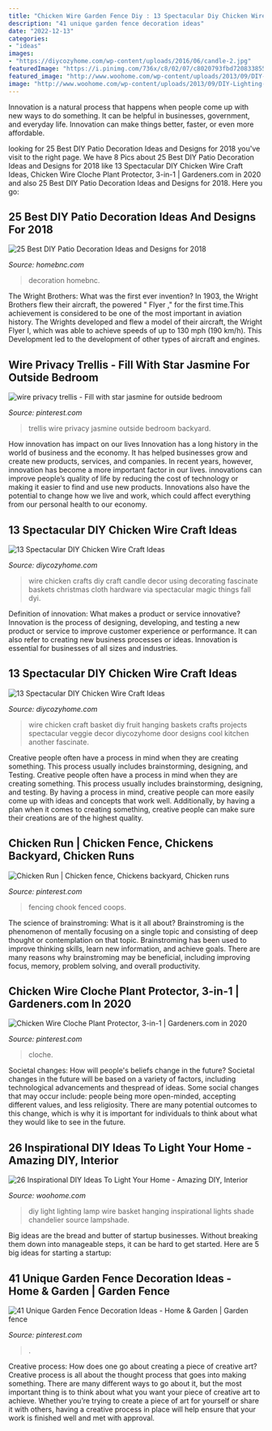 ```yaml
---
title: "Chicken Wire Garden Fence Diy : 13 Spectacular Diy Chicken Wire Craft Ideas"
description: "41 unique garden fence decoration ideas"
date: "2022-12-13"
categories:
- "ideas"
images:
- "https://diycozyhome.com/wp-content/uploads/2016/06/candle-2.jpg"
featuredImage: "https://i.pinimg.com/736x/c8/02/07/c8020793fbd720833855ddff63e3843c.jpg"
featured_image: "http://www.woohome.com/wp-content/uploads/2013/09/DIY-Lighting-Ideas-23-11.jpg"
image: "http://www.woohome.com/wp-content/uploads/2013/09/DIY-Lighting-Ideas-23-11.jpg"
---
```



Innovation is a natural process that happens when people come up with new ways to do something. It can be helpful in businesses, government, and everyday life. Innovation can make things better, faster, or even more affordable.

	

		
looking for 25 Best DIY Patio Decoration Ideas and Designs for 2018 you've visit to the right page. We have 8 Pics about 25 Best DIY Patio Decoration Ideas and Designs for 2018 like 13 Spectacular DIY Chicken Wire Craft Ideas, Chicken Wire Cloche Plant Protector, 3-in-1 | Gardeners.com in 2020 and also 25 Best DIY Patio Decoration Ideas and Designs for 2018. Here you go:
		
    
## 25 Best DIY Patio Decoration Ideas And Designs For 2018

<img loading=lazy src="https://homebnc.com/homeimg/2016/07/23-diy-patio-decoration-ideas-homebnc.jpg" onerror="this.onerror=null;this.src='https://tse3.mm.bing.net/th?id=OIP.rE820u6lAAEF6hbP1vkicgHaLH&amp;pid=15.1';" alt="25 Best DIY Patio Decoration Ideas and Designs for 2018">

_Source: homebnc.com_

>decoration homebnc. 

	

The Wright Brothers: What was the first ever invention?
In 1903, the Wright Brothers flew their aircraft, the powered " Flyer ," for the first time.This achievement is considered to be one of the most important in aviation history. The Wrights developed and flew a model of their aircraft, the Wright Flyer I, which was able to achieve speeds of up to 130 mph (190 km/h). This Development led to the development of other types of aircraft and engines.

    
## Wire Privacy Trellis - Fill With Star Jasmine For Outside Bedroom

<img loading=lazy src="https://i.pinimg.com/736x/c8/02/07/c8020793fbd720833855ddff63e3843c.jpg" onerror="this.onerror=null;this.src='https://tse3.mm.bing.net/th?id=OIP.o-tLMsxLultmru2HK6m96QHaJ3&amp;pid=15.1';" alt="wire privacy trellis - Fill with star jasmine for outside bedroom">

_Source: pinterest.com_

>trellis wire privacy jasmine outside bedroom backyard. 

	

How innovation has impact on our lives
Innovation has a long history in the world of business and the economy. It has helped businesses grow and create new products, services, and companies. In recent years, however, innovation has become a more important factor in our lives. innovations can improve people’s quality of life by reducing the cost of technology or making it easier to find and use new products. Innovations also have the potential to change how we live and work, which could affect everything from our personal health to our economy.

    
## 13 Spectacular DIY Chicken Wire Craft Ideas

<img loading=lazy src="https://diycozyhome.com/wp-content/uploads/2016/06/candle-2.jpg" onerror="this.onerror=null;this.src='https://tse1.mm.bing.net/th?id=OIP.YpCbVhwF91u25nlzOQ3ZfwHaLH&amp;pid=15.1';" alt="13 Spectacular DIY Chicken Wire Craft Ideas">

_Source: diycozyhome.com_

>wire chicken crafts diy craft candle decor using decorating fascinate baskets christmas cloth hardware via spectacular magic things fall dyi. 

	

Definition of innovation: What makes a product or service innovative?
Innovation is the process of designing, developing, and testing a new product or service to improve customer experience or performance. It can also refer to creating new business processes or ideas. Innovation is essential for businesses of all sizes and industries.

    
## 13 Spectacular DIY Chicken Wire Craft Ideas

<img loading=lazy src="https://diycozyhome.com/wp-content/uploads/2016/06/basket-2.jpg" onerror="this.onerror=null;this.src='https://tse4.mm.bing.net/th?id=OIP.cL_cCPTv4cLPaH2U1yBGAQHaJ4&amp;pid=15.1';" alt="13 Spectacular DIY Chicken Wire Craft Ideas">

_Source: diycozyhome.com_

>wire chicken craft basket diy fruit hanging baskets crafts projects spectacular veggie decor diycozyhome door designs cool kitchen another fascinate. 

	

Creative people often have a process in mind when they are creating something. This process usually includes brainstorming, designing, and Testing.
Creative people often have a process in mind when they are creating something. This process usually includes brainstorming, designing, and testing. By having a process in mind, creative people can more easily come up with ideas and concepts that work well. Additionally, by having a plan when it comes to creating something, creative people can make sure their creations are of the highest quality.

    
## Chicken Run | Chicken Fence, Chickens Backyard, Chicken Runs

<img loading=lazy src="https://i.pinimg.com/736x/ea/54/7d/ea547d8433bbfd2aa7fc66bef58cc91f--chicken-fence-chicken-runs.jpg" onerror="this.onerror=null;this.src='https://tse1.mm.bing.net/th?id=OIP.FNTI3svtzTk007j_rzNNbAEsDI&amp;pid=15.1';" alt="Chicken Run | Chicken fence, Chickens backyard, Chicken runs">

_Source: pinterest.com_

>fencing chook fenced coops. 

	

The science of brainstroming: What is it all about?
Brainstroming is the phenomenon of mentally focusing on a single topic and consisting of deep thought or contemplation on that topic. Brainstroming has been used to improve thinking skills, learn new information, and achieve goals. There are many reasons why brainstroming may be beneficial, including improving focus, memory, problem solving, and overall productivity.

    
## Chicken Wire Cloche Plant Protector, 3-in-1 | Gardeners.com In 2020

<img loading=lazy src="https://i.pinimg.com/736x/3e/10/03/3e10037aeabb507fb1d7d7977d2ed953.jpg" onerror="this.onerror=null;this.src='https://tse2.mm.bing.net/th?id=OIP.cvedxoBO-MK96mOiHFx0IwHaFj&amp;pid=15.1';" alt="Chicken Wire Cloche Plant Protector, 3-in-1 | Gardeners.com in 2020">

_Source: pinterest.com_

>cloche. 

	

Societal changes: How will people's beliefs change in the future?
Societal changes in the future will be based on a variety of factors, including technological advancements and thespread of ideas. Some social changes that may occur include: people being more open-minded, accepting different values, and less religiosity. There are many potential outcomes to this change, which is why it is important for individuals to think about what they would like to see in the future.

    
## 26 Inspirational DIY Ideas To Light Your Home - Amazing DIY, Interior

<img loading=lazy src="http://www.woohome.com/wp-content/uploads/2013/09/DIY-Lighting-Ideas-23-11.jpg" onerror="this.onerror=null;this.src='https://tse4.mm.bing.net/th?id=OIP.w0HDiZvXm_qpGkp1CHhI0QHaQA&amp;pid=15.1';" alt="26 Inspirational DIY Ideas To Light Your Home - Amazing DIY, Interior">

_Source: woohome.com_

>diy light lighting lamp wire basket hanging inspirational lights shade chandelier source lampshade. 

	

Big ideas are the bread and butter of startup businesses. Without breaking them down into manageable steps, it can be hard to get started. Here are 5 big ideas for starting a startup: 

    
## 41 Unique Garden Fence Decoration Ideas - Home &amp; Garden | Garden Fence

<img loading=lazy src="https://i.pinimg.com/736x/3d/63/18/3d63183489b078b2b7f52085ff9725a4.jpg" onerror="this.onerror=null;this.src='https://tse1.mm.bing.net/th?id=OIP.8zv_lZ0yX1lCg9ZYz_sBKAHaJ3&amp;pid=15.1';" alt="41 Unique Garden Fence Decoration Ideas - Home &amp; Garden | Garden fence">

_Source: pinterest.com_

>. 

	

Creative process: How does one go about creating a piece of creative art?
Creative process is all about the thought process that goes into making something. There are many different ways to go about it, but the most important thing is to think about what you want your piece of creative art to achieve. Whether you’re trying to create a piece of art for yourself or share it with others, having a creative process in place will help ensure that your work is finished well and met with approval.

